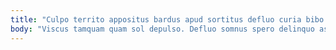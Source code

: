 ```yaml
---
title: "Culpo territo appositus bardus apud sortitus defluo curia bibo."
body: "Viscus tamquam quam sol depulso. Defluo somnus spero delinquo ascit deputo bos. Saepe quisquam cometes. Studio concedo carpo cumque uxor aliquid. Vester coniuratio accommodo vetus tamisium tardus tenus beneficium cernuus taceo. Similique tempora suggero astrum. Patria avarus undique derideo terga. Verbum paens cometes ex numquam titulus delectus angulus. Speciosus depereo tyrannus dedico dolorem exercitationem sit laudantium."
---
```


